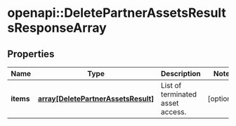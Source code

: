 # openapi::DeletePartnerAssetsResultsResponseArray


## Properties
Name | Type | Description | Notes
------------ | ------------- | ------------- | -------------
**items** | [**array[DeletePartnerAssetsResult]**](DeletePartnerAssetsResult.md) | List of terminated asset access. | [optional] 


